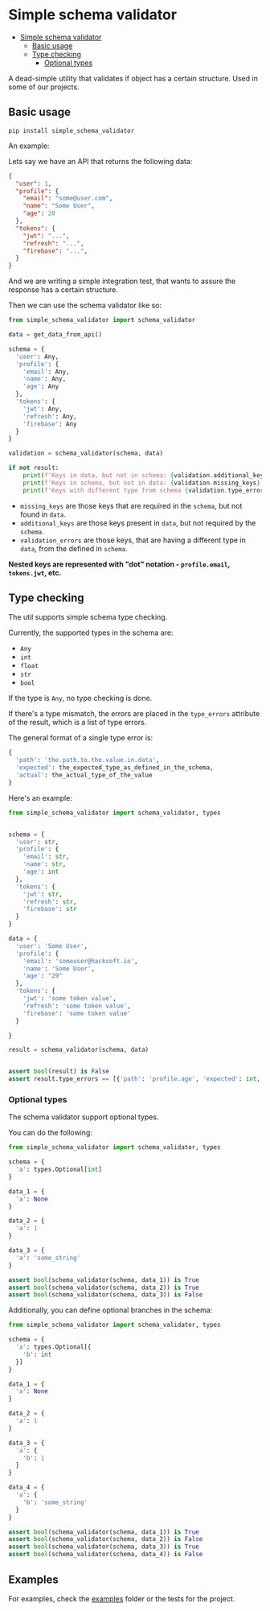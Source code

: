 # Simple schema validator

- [Simple schema validator](#simple-schema-validator)
    - [Basic usage](#basic-usage)
    - [Type checking](#type-checking)
        - [Optional types](#optional-types)


A dead-simple utility that validates if object has a certain structure. Used in some of our projects.

## Basic usage

```
pip install simple_schema_validator
```

An example:

Lets say we have an API that returns the following data:

```json
{
  "user": 1,
  "profile": {
    "email": "some@user.com",
    "name": "Some User",
    "age": 20
  },
  "tokens": {
    "jwt": "...",
    "refresh": "...",
    "firebase": "...",
  }
}
```

And we are writing a simple integration test, that wants to assure the response has a certain structure.

Then we can use the schema validator like so:

```python
from simple_schema_validator import schema_validator

data = get_data_from_api()

schema = {
  'user': Any,
  'profile': {
    'email': Any,
    'name': Any,
    'age': Any
  },
  'tokens': {
    'jwt': Any,
    'refresh': Any,
    'firebase': Any
  }
}

validation = schema_validator(schema, data)

if not result:
    print(f'Keys in data, but not in schema: {validation.additional_keys}')
    print(f'Keys in schema, but not in data: {validation.missing_keys}')
    print(f'Keys with different type from schema {validation.type_errors}')
```

* `missing_keys` are those keys that are required in the `schema`, but not found in `data`.
* `additional_keys` are those keys present in `data`, but not required by the `schema`.
* `validation_errors` are those keys, that are having a different type in `data`, from the defined in `schema`.

**Nested keys are represented with "dot" notation - `profile.email`, `tokens.jwt`, etc.**

## Type checking

The util supports simple schema type checking.

Currently, the supported types in the schema are:

* `Any`
* `int`
* `float`
* `str`
* `bool`

If the type is `Any`, no type checking is done.

If there's a type mismatch, the errors are placed in the `type_errors` attribute of the result, which is a list of type errors.

The general format of a single type error is:

```python
{
  'path': 'the.path.to.the.value.in.data',
  'expected': the_expected_type_as_defined_in_the_schema,
  'actual': the_actual_type_of_the_value
}
```

Here's an example:


```python
from simple_schema_validator import schema_validator, types


schema = {
  'user': str,
  'profile': {
    'email': str,
    'name': str,
    'age': int
  },
  'tokens': {
    'jwt': str,
    'refresh': str,
    'firebase': str
  }
}

data = {
  'user': 'Some User',
  'profile': {
    'email': 'someuser@hacksoft.io',
    'name': 'Some User',
    'age': "29"
  },
  'tokens': {
    'jwt': 'some token value',
    'refresh': 'some token value',
    'firebase': 'some token value'
  }

}

result = schema_validator(schema, data)


assert bool(result) is False
assert result.type_errors == [{'path': 'profile.age', 'expected': int, 'actual': str}]
```

### Optional types

The schema validator support optional types.

You can do the following:

```python
from simple_schema_validator import schema_validator, types

schema = {
  'a': types.Optional[int]
}

data_1 = {
  'a': None
}

data_2 = {
  'a': 1
}

data_3 = {
  'a': 'some_string'
}

assert bool(schema_validator(schema, data_1)) is True
assert bool(schema_validator(schema, data_2)) is True
assert bool(schema_validator(schema, data_3)) is False
```

Additionally, you can define optional branches in the schema:

```python
from simple_schema_validator import schema_validator, types

schema = {
  'a': types.Optional[{
    'b': int
  }]
}

data_1 = {
  'a': None
}

data_2 = {
  'a': 1
}

data_3 = {
  'a': {
    'b': 1
  }
}

data_4 = {
  'a': {
    'b': 'some_string'
  }
}

assert bool(schema_validator(schema, data_1)) is True
assert bool(schema_validator(schema, data_2)) is False
assert bool(schema_validator(schema, data_3)) is True
assert bool(schema_validator(schema, data_4)) is False
```

## Examples

For examples, check the [examples](examples/) folder or the tests for the project.

